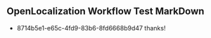 ## OpenLocalization Workflow Test MarkDown
* 8714b5e1-e65c-4fd9-83b6-8fd6668b9d47 thanks!

<!--HONumber=Sep16_HO1-->


